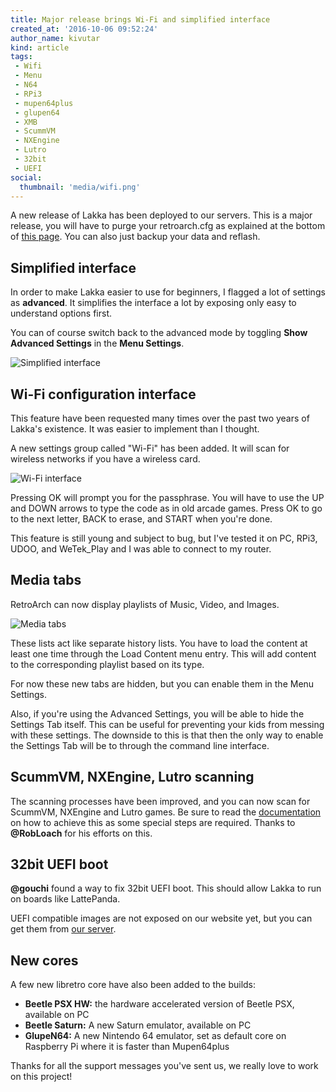 ```yaml
---
title: Major release brings Wi-Fi and simplified interface
created_at: '2016-10-06 09:52:24'
author_name: kivutar
kind: article
tags:
 - Wifi
 - Menu
 - N64
 - RPi3
 - mupen64plus
 - glupen64
 - XMB
 - ScummVM
 - NXEngine
 - Lutro
 - 32bit
 - UEFI
social:
  thumbnail: 'media/wifi.png'
---
```


A new release of Lakka has been deployed to our servers. This is a major release, you will have to purge your retroarch.cfg as explained at the bottom of [this page](/doc/Upgrading-Lakka/). You can also just backup your data and reflash.

## Simplified interface

In order to make Lakka easier to use for beginners, I flagged a lot of settings as **advanced**. It simplifies the interface a lot by exposing only easy to understand options first.

You can of course switch back to the advanced mode by toggling **Show Advanced Settings** in the **Menu Settings**.

![Simplified interface](media/simplified.png)

## Wi-Fi configuration interface

This feature have been requested many times over the past two years of Lakka's existence. It was easier to implement than I thought.

A new settings group called "Wi-Fi" has been added. It will scan for wireless networks if you have a wireless card.

![Wi-Fi interface](media/wifi.png)

Pressing OK will prompt you for the passphrase. You will have to use the UP and DOWN arrows to type the code as in old arcade games. Press OK to go to the next letter, BACK to erase, and START when you're done.

This feature is still young and subject to bug, but I've tested it on PC, RPi3, UDOO, and WeTek_Play and I was able to connect to my router.

## Media tabs

RetroArch can now display playlists of Music, Video, and Images.

![Media tabs](media/media.png)

These lists act like separate history lists. You have to load the content at least one time through the Load Content menu entry. This will add content to the corresponding playlist based on its type.

For now these new tabs are hidden, but you can enable them in the Menu Settings.

Also, if you're using the Advanced Settings, you will be able to hide the Settings Tab itself. This can be useful for preventing your kids from messing with these settings. The downside to this is that then the only way to enable the Settings Tab will be to through the command line interface.

## ScummVM, NXEngine, Lutro scanning

The scanning processes have been improved, and you can now scan for ScummVM, NXEngine and Lutro games. Be sure to read the [documentation](/doc/ScummVM/) on how to achieve this as some special steps are required. Thanks to **@RobLoach** for his efforts on this.

## 32bit UEFI boot

**@gouchi** found a way to fix 32bit UEFI boot. This should allow Lakka to run on boards like LattePanda.

UEFI compatible images are not exposed on our website yet, but you can get them from [our server](http://mirror.lakka.tv/nightly/).

## New cores

A few new libretro core have also been added to the builds:

 * **Beetle PSX HW:** the hardware accelerated version of Beetle PSX, available on PC
 * **Beetle Saturn:** A new Saturn emulator, available on PC
 * **GlupeN64:** A new Nintendo 64 emulator, set as default core on Raspberry Pi where it is faster than Mupen64plus

Thanks for all the support messages you've sent us, we really love to work on this project!

